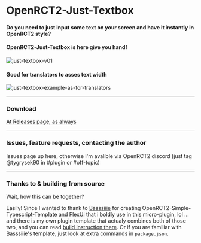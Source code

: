 # OpenRCT2-Just-Textbox
#### Do you need to just input some text on your screen and have it instantly in OpenRCT2 style?

#### OpenRCT2-Just-Textbox is here give you hand!
![just-textbox-v01](https://github.com/user-attachments/assets/085d8bbb-0587-455d-ac57-3d65cf60d94b)

#### Good for translators to asses text width
![just-textbox-example-as-for-translators](https://github.com/user-attachments/assets/0d36dca9-0e05-4a70-ab5f-c83154bd6594)

______

### Download
[At Releases page, as always](https://github.com/tygrysek90/OpenRCT2-Just-Textbox/releases)

_______

### Issues, feature requests, contacting the author
Issues page up here, otherwise I'm avalible via OpenRCT2 discord (just tag @tygrysek90 in #plugin or #off-topic)

_______

### Thanks to & building from source
Wait, how this can be together?

Easily! Since I wanted to thank to [Basssiiie](https://github.com/Basssiiie) for creating OpenRCT2-Simple-Typescript-Template and FlexUi that i boldly use in this micro-plugin, lol ... and there is my own plugin template that actualy combines both of those two, and you can read [build instruction there](https://github.com/tygrysek90/OpenRCT2-Tiger-Plugin-Template?tab=readme-ov-file#how-to-start). Or if you are familiar with Basssiiie's template, just look at extra commands in `package.json`.

